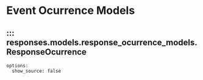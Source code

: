 # Event Ocurrence Models

## ::: responses.models.response_ocurrence_models.ResponseOcurrence
    options:
      show_source: false